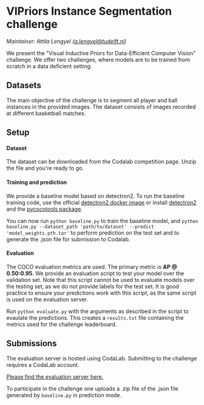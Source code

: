 # VIPriors Instance Segmentation challenge

*Maintainer: Attila Lengyel (a.lengyel@tudelft.nl)*

We present the "Visual Inductive Priors for Data-Efficient Computer Vision" challenge. We offer two challenges, where models are to be trained from scratch in a data deficient setting.

## Datasets

The main objective of the challenge is to segment all player and ball instances in the provided images. The dataset consists of images recorded at different basketball matches.

## Setup

#### Dataset

The dataset can be downloaded from the Codalab competition page. Unzip the file and you're ready to go.

#### Training and prediction

We provide a baseline model based on detectron2. To run the baseline training code, use the official [detectron2 docker image](https://github.com/facebookresearch/detectron2/blob/master/docker) or install [detectron2](https://detectron2.readthedocs.io/en/latest/tutorials/install.html) and the [pycocotools package](https://github.com/open-mmlab/cocoapi).

You can now run `python baseline.py` to train the baseline model, and `python baseline.py --dataset_path 'path/to/dataset' --predict 'model_weights.pth.tar'` to perform prediction on the test set and to generate the .json file for submission to Codalab.

#### Evaluation

The COCO evaluation metrics are used. The primary metric is **AP @ 0.50:0.95**. We provide an evaluation script to test your model over the validation set. Note that this script cannot be used to evaluate models over the testing set, as we do not provide labels for the test set. It is good practice to ensure your predictions work with this script, as the same script is used on the evaluation server.

Run `python evaluate.py` with the arguments as described in the script to evaulate the predictions. This creates a `results.txt` file containing the metrics used for the challenge leaderboard.

## Submissions

The evaluation server is hosted using CodaLab. Submitting to the challenge requires a CodaLab account.

[Please find the evaluation server here.](https://codalab.lisn.upsaclay.fr/competitions/13494)

To participate in the challenge one uploads a .zip file of the .json file generated by `baseline.py` in prediction mode.
